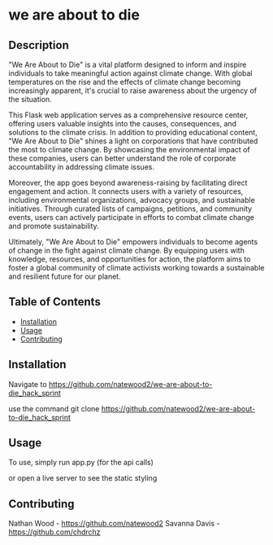 # we are about to die

## Description
"We Are About to Die" is a vital platform designed to inform and inspire individuals to take meaningful action against climate change. With global temperatures on the rise and the effects of climate change becoming increasingly apparent, it's crucial to raise awareness about the urgency of the situation.

This Flask web application serves as a comprehensive resource center, offering users valuable insights into the causes, consequences, and solutions to the climate crisis. In addition to providing educational content, "We Are About to Die" shines a light on corporations that have contributed the most to climate change. By showcasing the environmental impact of these companies, users can better understand the role of corporate accountability in addressing climate issues.

Moreover, the app goes beyond awareness-raising by facilitating direct engagement and action. It connects users with a variety of resources, including environmental organizations, advocacy groups, and sustainable initiatives. Through curated lists of campaigns, petitions, and community events, users can actively participate in efforts to combat climate change and promote sustainability.

Ultimately, "We Are About to Die" empowers individuals to become agents of change in the fight against climate change. By equipping users with knowledge, resources, and opportunities for action, the platform aims to foster a global community of climate activists working towards a sustainable and resilient future for our planet.

## Table of Contents
- [Installation](#installation)
- [Usage](#usage)
- [Contributing](#contributing)

## Installation
Navigate to https://github.com/natewood2/we-are-about-to-die_hack_sprint

use the command git clone https://github.com/natewood2/we-are-about-to-die_hack_sprint

## Usage
To use, simply run app.py (for the api calls)

or open a live server to see the static styling

## Contributing
Nathan Wood - https://github.com/natewood2
Savanna Davis - https://github.com/chdrchz